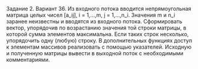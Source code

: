  Задание 2.
 Вариант 36.
	Из входного потока вводится непрямоугольная матрица целых чисел [a_ij], i = 1,...,m, j = 1,...,n_i.
	Значения m и n_i заранее неизвестны и вводятся из входного потока.
	Сформировать вектор, упорядочив по возрастанию значения той строки матрицы, в которой сумма элементов максимальна.
Если таких строк несколько, упорядочить одну (любую) строку.
	В дополнительных функциях доступ к элементам массивов реализовать с помощью указателей.
Исходную и полученную матрицы вывести в выходной поток с необходимыми комментариями.